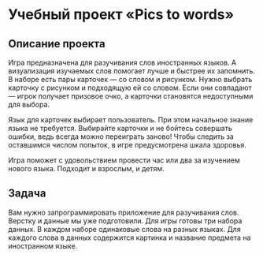 # Учебный проект «Pics to words»

## Описание проекта
Игра предназначена для разучивания слов иностранных языков. А визуализация изучаемых слов помогает лучше и быстрее их запомнить. В наборе есть пары карточек — со словом и рисунком. Нужно выбрать карточку с рисунком и подходящую ей со словом. Если они совпадают — игрок получает призовое очко, а карточки становятся недоступными для выбора.<br>

Язык для карточек выбирает пользователь. При этом начальное знание языка не требуется. Выбирайте карточки и не бойтесь совершать ошибки, ведь всегда можно переиграть заново! Чтобы следить за оставшимся числом попыток, в игре предусмотрена шкала здоровья.<br>

Игра поможет с удовольствием провести час или два за изучением нового языка. Подходит и взрослым, и детям.

## Задача
Вам нужно запрограммировать приложение для разучивания слов. Верстку и данные мы уже подготовили. Для игры готовы три набора данных. В каждом наборе одинаковые слова на разных языках. Для каждого слова в данных содержится картинка и название предмета на иностранном языке.
